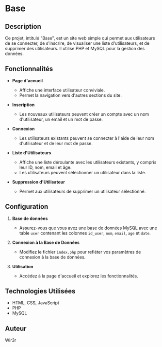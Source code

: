 # Base

## Description

Ce projet, intitulé "Base", est un site web simple qui permet aux utilisateurs de se connecter, de s'inscrire, de visualiser une liste d'utilisateurs, et de supprimer des utilisateurs. Il utilise PHP et MySQL pour la gestion des données.

## Fonctionnalités

- **Page d'accueil**
  - Affiche une interface utilisateur conviviale.
  - Permet la navigation vers d'autres sections du site.

- **Inscription**
  - Les nouveaux utilisateurs peuvent créer un compte avec un nom d'utilisateur, un email et un mot de passe.

- **Connexion**
  - Les utilisateurs existants peuvent se connecter à l'aide de leur nom d'utilisateur et de leur mot de passe.

- **Liste d'Utilisateurs**
  - Affiche une liste déroulante avec les utilisateurs existants, y compris leur ID, nom, email et âge.
  - Les utilisateurs peuvent sélectionner un utilisateur dans la liste.

- **Suppression d'Utilisateur**
  - Permet aux utilisateurs de supprimer un utilisateur sélectionné.

## Configuration

1. **Base de données**
   - Assurez-vous que vous avez une base de données MySQL avec une table `user` contenant les colonnes `id_user`, `nom`, `email`, `age` et `date`.

2. **Connexion à la Base de Données**
   - Modifiez le fichier `index.php` pour refléter vos paramètres de connexion à la base de données.

3. **Utilisation**
   - Accédez à la page d'accueil et explorez les fonctionnalités.

## Technologies Utilisées

- HTML, CSS, JavaScript
- PHP
- MySQL

## Auteur

Wlr3r
